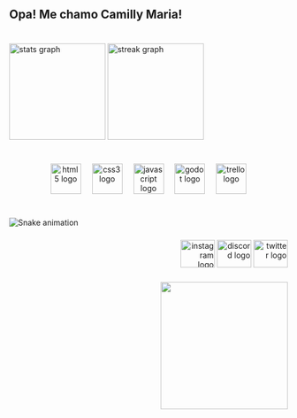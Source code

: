 <h2 align="left">Opa! Me chamo Camilly Maria!</h2>

###

<br clear="both">

<div align="left">
  <img src="https://github-readme-stats.vercel.app/api?username=CamillyMaria&hide_title=false&hide_rank=false&show_icons=true&include_all_commits=true&count_private=true&disable_animations=false&theme=dracula&locale=en&hide_border=true&order=1" height="174" alt="stats graph"  />
  <img src="https://streak-stats.demolab.com?user=CamillyMaria&locale=pt-br&mode=daily&theme=dracula&hide_border=true&border_radius=5&order=3" height="174" alt="streak graph"  />
</div>

###

<br clear="both">

<div align="center">
  <img src="https://cdn.jsdelivr.net/gh/devicons/devicon/icons/html5/html5-plain.svg" height="55" alt="html5 logo"  />
  <img width="12" />
  <img src="https://cdn.jsdelivr.net/gh/devicons/devicon/icons/css3/css3-plain.svg" height="55" alt="css3 logo"  />
  <img width="12" />
  <img src="https://cdn.jsdelivr.net/gh/devicons/devicon/icons/javascript/javascript-plain.svg" height="55" alt="javascript logo"  />
  <img width="12" />
  <img src="https://cdn.jsdelivr.net/gh/devicons/devicon/icons/godot/godot-original.svg" height="55" alt="godot logo"  />
  <img width="12" />
  <img src="https://cdn.jsdelivr.net/gh/devicons/devicon/icons/trello/trello-plain.svg" height="55" alt="trello logo"  />
</div>

###

<br clear="both">

<img src="https://raw.githubusercontent.com/CamillyMaria/CamillyMaria/output/snake.svg" alt="Snake animation" />

###

<div align="right">
  <img src="https://raw.githubusercontent.com/maurodesouza/profile-readme-generator/master/src/assets/icons/social/instagram/default.svg" width="62" height="50" alt="instagram logo"  />
  <img src="https://raw.githubusercontent.com/maurodesouza/profile-readme-generator/master/src/assets/icons/social/discord/default.svg" width="62" height="50" alt="discord logo"  />
  <img src="https://raw.githubusercontent.com/maurodesouza/profile-readme-generator/master/src/assets/icons/social/twitter/default.svg" width="62" height="50" alt="twitter logo"  />
</div>

###

<img align="right" height="230" src="https://avatars.githubusercontent.com/u/139510348?s=400&u=ba17c61e3f71c61bb50665ce7ab6a5ada18a390f&v=4"  />

###
